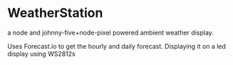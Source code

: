 # WeatherStation

a node and johnny-five+node-pixel powered ambient weather display.

Uses Forecast.io to get the hourly and daily forecast.  Displaying it on a 
led display using WS2812s
